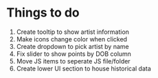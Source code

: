 # Things to do

1. Create tooltip to show artist information
2. Make icons change color when clicked
3. Create dropdown to pick artist by name
4. Fix slider to show points by DOB column
5. Move JS items to seperate JS file/folder
6. Create lower UI section to house historical data
